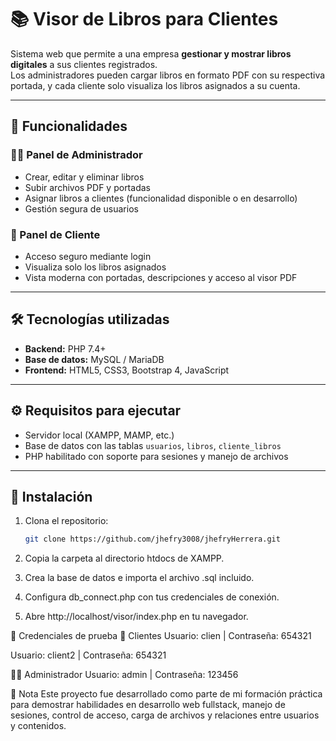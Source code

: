 # 📚 Visor de Libros para Clientes

Sistema web que permite a una empresa **gestionar y mostrar libros digitales** a sus clientes registrados.  
Los administradores pueden cargar libros en formato PDF con su respectiva portada, y cada cliente solo visualiza los libros asignados a su cuenta.

---

## 🚀 Funcionalidades

### 👨‍💼 Panel de Administrador
- Crear, editar y eliminar libros
- Subir archivos PDF y portadas
- Asignar libros a clientes (funcionalidad disponible o en desarrollo)
- Gestión segura de usuarios

### 👤 Panel de Cliente
- Acceso seguro mediante login
- Visualiza solo los libros asignados
- Vista moderna con portadas, descripciones y acceso al visor PDF

---

## 🛠️ Tecnologías utilizadas

- **Backend:** PHP 7.4+
- **Base de datos:** MySQL / MariaDB
- **Frontend:** HTML5, CSS3, Bootstrap 4, JavaScript

---

## ⚙️ Requisitos para ejecutar

- Servidor local (XAMPP, MAMP, etc.)
- Base de datos con las tablas `usuarios`, `libros`, `cliente_libros`
- PHP habilitado con soporte para sesiones y manejo de archivos

---

## 🧪 Instalación

1. Clona el repositorio:
   ```bash
   git clone https://github.com/jhefry3008/jhefryHerrera.git
2. Copia la carpeta al directorio htdocs de XAMPP.

3. Crea la base de datos e importa el archivo .sql incluido.

4. Configura db_connect.php con tus credenciales de conexión.

5. Abre http://localhost/visor/index.php en tu navegador.

🔐 Credenciales de prueba
👤 Clientes
Usuario: clien | Contraseña: 654321

Usuario: client2 | Contraseña: 654321

👨‍💼 Administrador
Usuario: admin | Contraseña: 123456

📌 Nota
Este proyecto fue desarrollado como parte de mi formación práctica para demostrar habilidades en desarrollo web fullstack, manejo de sesiones, control de acceso, carga de archivos y relaciones entre usuarios y contenidos.
